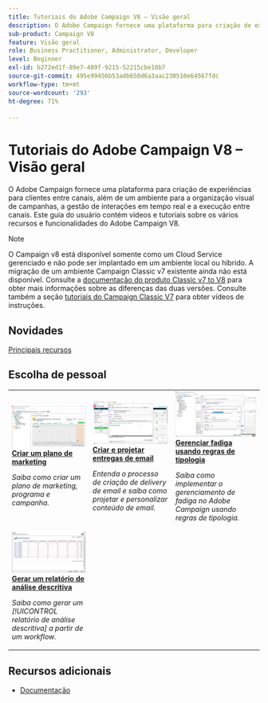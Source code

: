 ```yaml
---
title: Tutoriais do Adobe Campaign V8 – Visão geral
description: O Adobe Campaign fornece uma plataforma para criação de experiências para clientes entre canais, além de um ambiente para a organização visual de campanhas, a gestão de interações em tempo real e a execução entre canais. Este guia do usuário contém vídeos e tutoriais sobre os vários recursos e características do Adobe Campaign Standard.
sub-product: Campaign V8
feature: Visão geral
role: Business Practitioner, Administrator, Developer
level: Beginner
exl-id: b272ed1f-89e7-489f-9215-52215cbe18b7
source-git-commit: 495e99456b53adb650d6a3aac230510e64567fdc
workflow-type: tm+mt
source-wordcount: '293'
ht-degree: 71%

---
```


# Tutoriais do Adobe Campaign V8 – Visão geral

O Adobe Campaign fornece uma plataforma para criação de experiências para clientes entre canais, além de um ambiente para a organização visual de campanhas, a gestão de interações em tempo real e a execução entre canais. Este guia do usuário contém vídeos e tutoriais sobre os vários recursos e funcionalidades do Adobe Campaign V8.

>[!NOTE]
> O Campaign v8 está disponível somente como um Cloud Service gerenciado e não pode ser implantado em um ambiente local ou híbrido. A migração de um ambiente Campaign Classic v7 existente ainda não está disponível.
>Consulte a [documentação do produto Classic v7 to V8](https://experienceleague.adobe.com/docs/campaign/campaign-v8/start/capability-matrix.html) para obter mais informações sobre as diferenças das duas versões. Consulte também a seção [tutoriais do Campaign Classic V7](https://experienceleague.adobe.com/docs/campaign-classic-learn/tutorials/overview.html?lang=pt-BR) para obter vídeos de instruções.

## Novidades

[Principais recursos](https://experienceleague.adobe.com/docs/campaign/campaign-v8/start/whats-new.html)

## Escolha de pessoal

<table>
<tr>
  <td>
    <a href="./getting-started/create-a-marketing-plan-programs-and-campaigns.md">
      <img alt="Criar um plano de marketing, programa e campanhas (vídeo)" src="./assets/333810.jpg"/>
    </a>
    <div>
      <a href="./getting-started/create-a-marketing-plan-programs-and-campaigns.md">
    <strong>Criar um plano de marketing</strong>
    </a>
    </div>
    <p>
    <em>Saiba como criar um plano de marketing, programa e campanha.</em>
    <p>
  </td>
   <td>
    <a href="./content-creation/create-and-design-email-deliveries.md">
      <img alt="Criar e projetar deliveries de email (vídeo)" src="./assets/333476.jpg" />
    </a>
    <div>
      <a href="./content-creation/create-and-design-email-deliveries.md">
    <strong>Criar e projetar entregas de email</strong>
    </a>
    </div> 
    <p>
    <em>Entenda o processo de criação de delivery de email e saiba como projetar e personalizar conteúdo de email.
</em>
    <p>
  </td>
  <td>
    <a href="./send-messages/fatigue-management/typology-rules-for-fatigue-management.md">
      <img alt="Gerenciar fadiga usando regras de tipologia (vídeo)" src="./assets/333787.jpg" />
    </a>
    <div>
      <a href="./send-messages/fatigue-management/typology-rules-for-fatigue-management.md">
    <strong>Gerenciar fadiga usando regras de tipologia</strong>
    </a>
    </div>
    <p>
    <em>Saiba como implementar o gerenciamento de fadiga no Adobe Campaign usando regras de tipologia.  </em>
    <p>
  </td>
</tr>
<tr>
</td>
  <td>
    <a href="./reporting/generate-a-descriptive-analysis-report.md">
      <img alt="Gerar um relatório de análise descritiva" src="./assets/333994.jpg" />
    </a>
    <div>
      <a href="./reporting/generate-a-descriptive-analysis-report.md">
    <strong>Gerar um relatório de análise descritiva</strong>
    </a>
    </div>
    <p>
    <em>Saiba como gerar um [!UICONTROL relatório de análise descritiva] a partir de um workflow.</em>
    <p>
  </td>

</table>

## Recursos adicionais

* [Documentação](https://experienceleague.adobe.com/docs/campaign-v8.html)
